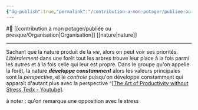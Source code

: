 ```yaml
---
{"dg-publish":true,"permalink":"/contribution-a-mon-potager/publiee-ou-presque/raisons-de-l-organisation-de-la-nature-sont-la-perspective-et-le-controle/"}
---
```


#🌲  [[contribution à mon potager/publiée ou presque/Organisation\|Organisation]] [[nature\|nature]]

---
Sachant que la nature produit de la *vie*, alors on peut voir ses priorités. 
*Littéralement* dans une forêt tout les arbres trouve leur place à la fois parmi les autres et à la fois celle qui leur est propre.
Dans le groupe qu'on appelle la forêt, la nature ***développe constamment*** alors les valeurs principales sont la *perspective*, et le *controle* puisqu'on développe constamment qui apparaît d'autant plus avec la perspective  ^[[The Art of Productivity without Stress Tedx - Youtube](https://youtu.be/CHxhjDPKfbY)].

à noter : qu'on remarque une opposition avec le stress 